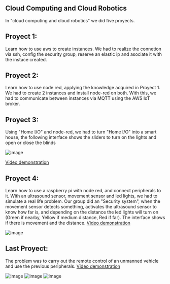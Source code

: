 ## Cloud Computing and Cloud Robotics

In "cloud computing and cloud robotics" we did five proyects.

## Proyect 1: 
Learn how to use aws to create instances. We had to realize the connetion via ssh, config the security group, reserve an elastic ip and asociate it with the instace created.

## Proyect 2: 
Learn how to use node red, applying the knowledge acquired in Proyect 1. We had to create 2 instances and install node-red on both. With this, we had to communicate between instances via MQTT using the AWS IoT broker.

## Proyect 3: 
Using "Home I/O" and node-red, we had to turn "Home I/O" into a smart house, the following interface shows the sliders to turn on the lights and open or close the blinds

![image](https://user-images.githubusercontent.com/55964645/205355400-1ca4d0ac-ab11-4639-a032-85515b9d0f17.png)

[Video demonstration](https://drive.google.com/drive/folders/1ensQF8QWYkL39U6fkheX5N0yXCyDsvX1?usp=sharing)

## Proyect 4: 
Learn how to use a raspberry pi with node red, and connect peripherals to it. With an ultrasound sensor, movement sensor and led lights, we had to simulate a real life problem. Our group did an "Security system", when the movement sensor detects something, activates the ultrasound sensor to know how far is, and depending on the distance the led lights will turn on (Green if nearby, Yellow if medium distance, Red if far). The interface shows if there is movement and the distance.
[Video demonstration](https://drive.google.com/file/d/1kqOCzv5NofVt37kpfeWq7rT2EXoHNxW_/view?usp=share_link)

![image](https://user-images.githubusercontent.com/55964645/205353459-5dc981ea-a1b8-4f51-8e07-0d15a4831e9f.png)

## Last Proyect: 
The problem was to carry out the remote control of an unmanned vehicle and use the previous peripherals.
[Video demonstration](https://drive.google.com/file/d/1CG3XiF_r-QN2RSQzyyOLIbHtT-tvuSLg/view?usp=sharing)

![image](https://user-images.githubusercontent.com/55964645/205353293-957e9a4e-6b27-4ad8-b092-93e86b75bea1.png)
![image](https://user-images.githubusercontent.com/55964645/205353312-881015f5-c80b-41da-a1c4-4da09062fa37.png)
![image](https://user-images.githubusercontent.com/55964645/205353330-fb75ac9a-b9bf-4828-b5f3-14f0d4c87159.png)

